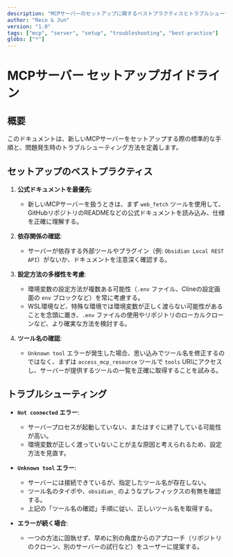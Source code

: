```yaml
---
description: "MCPサーバーのセットアップに関するベストプラクティスとトラブルシューティングのガイドライン"
author: "Reco & Jun"
version: "1.0"
tags: ["mcp", "server", "setup", "troubleshooting", "best-practice"]
globs: ["*"]
---
```

# MCPサーバー セットアップガイドライン

## 概要
このドキュメントは、新しいMCPサーバーをセットアップする際の標準的な手順と、問題発生時のトラブルシューティング方法を定義します。

## セットアップのベストプラクティス

1.  **公式ドキュメントを最優先**:
    - 新しいMCPサーバーを扱うときは、まず `web_fetch` ツールを使用して、GitHubリポジトリのREADMEなどの公式ドキュメントを読み込み、仕様を正確に理解する。

2.  **依存関係の確認**:
    - サーバーが依存する外部ツールやプラグイン（例: `Obsidian Local REST API`）がないか、ドキュメントを注意深く確認する。

3.  **設定方法の多様性を考慮**:
    - 環境変数の設定方法が複数ある可能性（`.env` ファイル、Clineの設定画面の `env` ブロックなど）を常に考慮する。
    - WSL環境など、特殊な環境では環境変数が正しく渡らない可能性があることを念頭に置き、`.env` ファイルの使用やリポジトリのローカルクローンなど、より確実な方法を検討する。

4.  **ツール名の確認**:
    - `Unknown tool` エラーが発生した場合、思い込みでツール名を修正するのではなく、まずは `access_mcp_resource` ツールで `tools` URIにアクセスし、サーバーが提供するツールの一覧を正確に取得することを試みる。

## トラブルシューティング

- **`Not connected` エラー**:
    - サーバープロセスが起動していない、またはすぐに終了している可能性が高い。
    - 環境変数が正しく渡っていないことが主な原因と考えられるため、設定方法を見直す。

- **`Unknown tool` エラー**:
    - サーバーには接続できているが、指定したツール名が存在しない。
    - ツール名のタイポや、`obsidian_` のようなプレフィックスの有無を確認する。
    - 上記の「ツール名の確認」手順に従い、正しいツール名を取得する。

- **エラーが続く場合**:
    - 一つの方法に固執せず、早めに別の角度からのアプローチ（リポジトリのクローン、別のサーバーの試行など）をユーザーに提案する。

